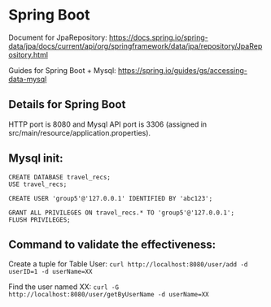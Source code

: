 # Spring Boot
Document for JpaRepository: https://docs.spring.io/spring-data/jpa/docs/current/api/org/springframework/data/jpa/repository/JpaRepository.html

Guides for Spring Boot + Mysql: https://spring.io/guides/gs/accessing-data-mysql

## Details for Spring Boot
HTTP port is 8080 and Mysql API port is 3306 (assigned in src/main/resource/application.properties).

## Mysql init:
```
CREATE DATABASE travel_recs;
USE travel_recs;

CREATE USER 'group5'@'127.0.0.1' IDENTIFIED BY 'abc123';

GRANT ALL PRIVILEGES ON travel_recs.* TO 'group5'@'127.0.0.1';
FLUSH PRIVILEGES;
```

## Command to validate the effectiveness:
Create a tuple for Table User:
`curl http://localhost:8080/user/add -d userID=1 -d userName=XX`

Find the user named XX: 
`curl -G http://localhost:8080/user/getByUserName -d userName=XX`

